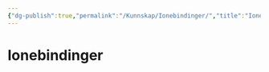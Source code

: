 ```yaml
---
{"dg-publish":true,"permalink":"/Kunnskap/Ionebindinger/","title":"Ionebindinger","tags":["naturfag"]}
---
```



# Ionebindinger
